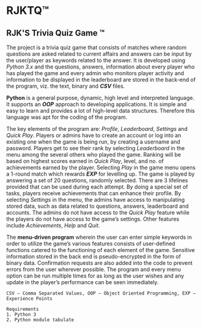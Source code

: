 # RJKTQ™
## RJK'S Trivia Quiz Game ™

The project is a trivia quiz game that consists of matches where random questions are asked related to current affairs and answers can be input by the user/player as 
keywords related to the answer. It is developed using *Python 3.x* and the questions, answers, information about every player who has played the game and every admin 
who monitors player activity and information to be displayed in the leaderboard are stored in the back-end of the program, viz. the text, binary and ***CSV*** files.

**Python** is a general purpose, dynamic, high level and interpreted language. It supports an ***OOP*** approach to developing applications. It is simple and easy to 
learn and provides a lot of high-level data structures. Therefore this language was apt for the coding of the program.

The key elements of the program are: *Profile*, *Leaderboard*, *Settings* and *Quick Play*. Players or admins have to create an account or log into an existing 
one when the game is being run, by creating a username and password. Players get to see their rank by selecting *Leaderboard* in the menu among the several others who played the game. Ranking will be based on highest scores earned in *Quick Play*, level, and no. of achievements earned by the player. Selecting *Play* in the game menu opens a 1-round match which rewards ***EXP*** for levelling up. The game is played by answering a set of 20 questions, randomly selected. There are 3 lifelines provided that can be used during each attempt. By doing a special set of tasks, players receive achievements that can enhance their profile. By selecting *Settings* in the menu, the admins have access to manipulating stored data, such as data related to questions, answers, leaderboard and accounts. The admins do not have access to the *Quick Play* feature while the players do not have access to the game’s settings. Other features include *Achievements*, *Help* and *Quit*. 

The **menu-driven program** wherein the user can enter simple keywords in order to utilize the game’s various features consists of user-defined functions catered to the 
functioning of each element of the game. Sensitive information stored in the back end is pseudo-encrypted in the form of binary data. Confirmation requests are also 
added into the code to prevent errors from the user wherever possible. The program and every menu option can be run multiple times for as long as the user 
wishes and any update in the player’s performance can be seen immediately.

`CSV – Comma Separated Values, OOP – Object Oriented Programming, EXP – Experience Points`

```
Requirements
1. Python 3
2. Python module tabulate
```
